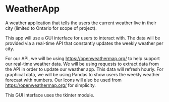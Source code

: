 # WeatherApp
A weather application that tells the users the current weather live in their city (limited to Ontario for scope of project).

This app will use a GUI interface for users to interact with. The data will be provided via a real-time API that constantly updates the weekly weather per city.

For our API, we will be using https://openweathermap.org/ to help support our real-time weather data. We will be using requests to extract data from the API in order to update our weather app. This data will refresh hourly. For graphical data, we will be using Pandas to show users the weekly weather forecast with numbers. Our Icons will also be used from https://openweathermap.org/ for simplicity. 

This GUI interface uses the tkinter module. 
